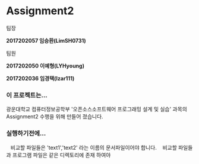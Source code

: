 # Assignment2

팀장

__2017202057 임승환(LimSH0731)__

팀원

__2017202050 이예형(LYHyoung)__

__2017202036 임경택(Izar111)__




### 이 프로젝트는... 
광운대학교 컴퓨터정보공학부 
'오픈소스소프트웨어 프로그래밍 설계 및 실습' 과목의  Assignment2 수행을 위해 만들어 졌습니다.





### 실행하기전에...
    비교할 파일들은 'text1','text2' 라는 이름의 문서파일이어야 합니다.
    비교할 파일들과 프로그램 파일은 같은 디렉토리에 존재 하여야 
